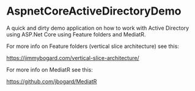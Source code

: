 # AspnetCoreActiveDirectoryDemo

A quick and dirty demo application on how to work with Active Directory using ASP.Net Core using Feature folders and MediatR.

For more info on Feature folders (vertical slice architecture) see this:

https://jimmybogard.com/vertical-slice-architecture/

For more info on MediatR see this:

https://github.com/jbogard/MediatR
